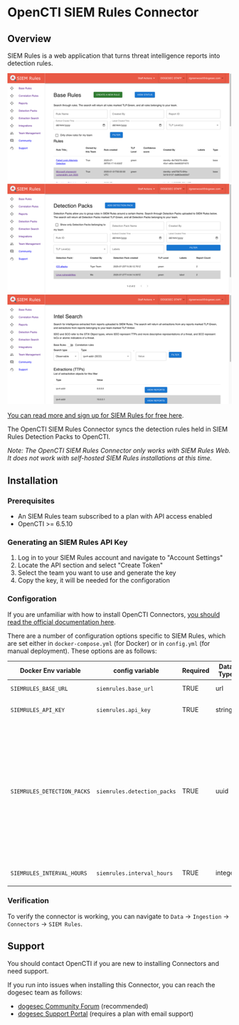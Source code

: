 # OpenCTI SIEM Rules Connector

## Overview

SIEM Rules is a web application that turns threat intelligence reports into detection rules.

![](media/siemrules-base-rules.png)
![](media/siemrules-detection-packs.png)
![](media/siemrules-intel-search.png)

[You can read more and sign up for SIEM Rules for free here](https://www.siemrules.com/).

The OpenCTI SIEM Rules Connector syncs the detection rules held in SIEM Rules Detection Packs to OpenCTI.

_Note: The OpenCTI SIEM Rules Connector only works with SIEM Rules Web. It does not work with self-hosted SIEM Rules installations at this time._

## Installation

### Prerequisites

* An SIEM Rules team subscribed to a plan with API access enabled
* OpenCTI >= 6.5.10

### Generating an SIEM Rules API Key

1. Log in to your SIEM Rules account and navigate to "Account Settings"
2. Locate the API section and select "Create Token"
3. Select the team you want to use and generate the key
4. Copy the key, it will be needed for the configoration

### Configoration

If you are unfamiliar with how to install OpenCTI Connectors, [you should read the official documentation here](https://docs.opencti.io/latest/deployment/connectors/).

There are a number of configuration options specific to SIEM Rules, which are set either in `docker-compose.yml` (for Docker) or in `config.yml` (for manual deployment). These options are as follows:

| Docker Env variable    | config variable        | Required | Data Type | Recommended                                            | Description                                                                                                                                                                                                                                                                                                                                                                                                                                          |
| ---------------------- | ---------------------- | -------- | --------- | ------------------------------------------------------ | ---------------------------------------------------------------------------------------------------------------------------------------------------------------------------------------------------------------------------------------------------------------------------------------------------------------------------------------------------------------------------------------------------------------------------------------------------- |
| `SIEMRULES_BASE_URL`       | `siemrules.base_url`       | TRUE     | url       | `https://api.siemrules.com/` | Should always be `https://api.siemrules.com/`                                                                                                                                                                                                                                                                                                                                                                                                          |
| `SIEMRULES_API_KEY`        | `siemrules.api_key`        | TRUE     | string    | n/a                                                    | The API key used to authenticate to SIEM Rules Web                                                                                                                                                                                                                                                                                                                                                                                                      |
| `SIEMRULES_DETECTION_PACKS`    | `siemrules.detection_packs`    | TRUE     | uuid      | n/a                                                    | A list of comma separated Detection Pack IDs (e.g. `'pack_id1,pack2_id,pack3_id'`. You can get a Detection Pack ID in the SIEM Rules web app. At least one Detection Pack ID must be passed. All historical intelligence from reports will be ingested, and new intelligence added to the Detection Pack will be ingested as per the interval setting. You can use any Detection Pack visible to the authenticated team (even if the team you're using to authenticate with does not own it). |
| `SIEMRULES_INTERVAL_HOURS` | `siemrules.interval_hours` | TRUE     | integer   | `12`                                                 | How often (in hours) this Connector should poll SIEM Rules Web for updates.                                                                                                                                                                                                                                                                                                                                                                             |                                                                      

### Verification

To verify the connector is working, you can navigate to `Data` -> `Ingestion` -> `Connectors` -> `SIEM Rules`.

## Support

You should contact OpenCTI if you are new to installing Connectors and need support.

If you run into issues when installing this Connector, you can reach the dogesec team as follows:

* [dogesec Community Forum](https://community.dogesec.com/) (recommended)
* [dogesec Support Portal](https://support.dogesec.com/) (requires a plan with email support)